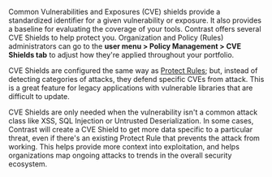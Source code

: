 <!--
title: "CVE Shields"
description: "Overview of CVE Shields"
tags: "Admin cve shields policy management protect"
-->

Common Vulnerabilities and Exposures (CVE) shields provide a standardized identifier for a given vulnerability or exposure. It also provides a baseline for evaluating the coverage of your tools. Contrast offers several CVE Shields to help protect you. Organization and Policy (Rules) administrators can go to the **user menu > Policy Management > CVE Shields tab** to adjust how they're applied throughout your portfolio.

CVE Shields are configured the same way as [Protect Rules](admin-policymgmt.html#protect); but, instead of detecting categories of attacks, they defend specific CVEs from attack. This is a great feature for legacy applications with vulnerable libraries that are difficult to update.

CVE Shields are only needed when the vulnerability isn't a common attack class like XSS, SQL Injection or Untrusted Deserialization. In some cases, Contrast will create a CVE Shield to get more data specific to a particular threat, even if there's an existing Protect Rule that prevents the attack from working. This helps provide more context into exploitation, and helps organizations map ongoing attacks to trends in the overall security ecosystem.
